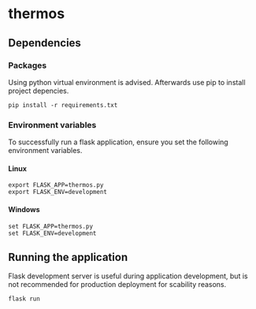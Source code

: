 # thermos

## Dependencies

### Packages
Using python virtual environment is advised. Afterwards use pip to install project depencies.
```
pip install -r requirements.txt
```

### Environment variables
To successfully run a flask application, ensure you set the following environment variables.

#### Linux
```
export FLASK_APP=thermos.py
export FLASK_ENV=development
```

#### Windows
```
set FLASK_APP=thermos.py
set FLASK_ENV=development
```

## Running the application
Flask development server is useful during application development, but is not recommended for production deployment for scability reasons.
```
flask run
```


